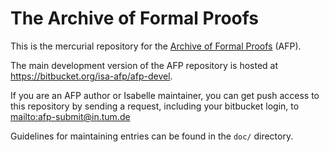 The Archive of Formal Proofs
============================

This is the mercurial repository for the [Archive of Formal Proofs][1] (AFP).

The main development version of the AFP repository is hosted at
<https://bitbucket.org/isa-afp/afp-devel>.

If you are an AFP author or Isabelle maintainer, you can get push access to
this repository by sending a request, including your bitbucket login, to
<mailto:afp-submit@in.tum.de>

Guidelines for maintaining entries can be found in the `doc/` directory.

[1]: http://afp.sf.net
